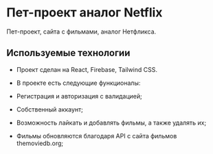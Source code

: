 # Пет-проект аналог Netflix 

Пет-проект, сайта с фильмами, аналог Нетфликса. 

## Используемые технологии

- Проект сделан на React, Firebase, Tailwind CSS.

* В проекте есть следующие функционалы: 

- Регистрация и авторизация с валидацией;

- Собственный аккаунт;

- Возможность лайкать и добавлять фильмы, а также удалять их;

- Фильмы обновляются благодаря API с сайта фильмов themoviedb.org;


